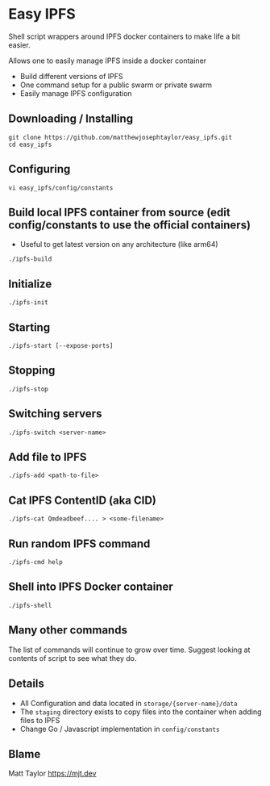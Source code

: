 # Easy IPFS

Shell script wrappers around IPFS docker containers to make life a bit easier.

Allows one to easily manage IPFS inside a docker container
- Build different versions of IPFS
- One command setup for a public swarm or private swarm
- Easily manage IPFS configuration

## Downloading / Installing

```
git clone https://github.com/matthewjosephtaylor/easy_ipfs.git
cd easy_ipfs
```

## Configuring
```
vi easy_ipfs/config/constants
```

## Build local IPFS container from source (edit config/constants to use the official containers)
- Useful to get latest version on any architecture (like arm64)

```
./ipfs-build
```

## Initialize

```
./ipfs-init
```

## Starting

```
./ipfs-start [--expose-ports]
```

## Stopping

```
./ipfs-stop
```

## Switching servers

```
./ipfs-switch <server-name>
```

## Add file to IPFS

```
./ipfs-add <path-to-file>
```

## Cat IPFS ContentID (aka CID)

```
./ipfs-cat Qmdeadbeef.... > <some-filename>
```

## Run random IPFS command

```
./ipfs-cmd help
```

## Shell into IPFS Docker container

```
./ipfs-shell
```

## Many other commands

The list of commands will continue to grow over time. Suggest looking at contents of script to see what they do.

## Details

- All Configuration and data located in `storage/{server-name}/data`
- The `staging` directory exists to copy files into the container when adding files to IPFS
- Change Go / Javascript implementation in `config/constants`

## Blame

Matt Taylor https://mjt.dev
